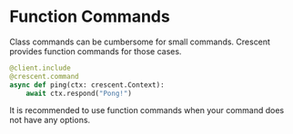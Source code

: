 # Function Commands

Class commands can be cumbersome for small commands. Crescent provides function
commands for those cases.

```python
@client.include
@crescent.command
async def ping(ctx: crescent.Context):
    await ctx.respond("Pong!")
```

It is recommended to use function commands when your command does not have any options.
